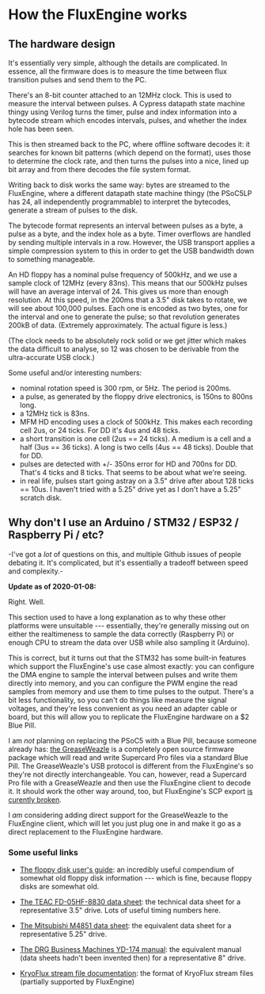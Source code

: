 How the FluxEngine works
========================

## The hardware design

It's essentially very simple, although the details are complicated. In
essence, all the firmware does is to measure the time between flux transition
pulses and send them to the PC.

There's an 8-bit counter attached to an 12MHz clock. This is used to measure
the interval between pulses. A Cypress datapath state machine thingy using
Verilog turns the timer, pulse and index information into a bytecode stream
which encodes intervals, pulses, and whether the index hole has been seen.

This is then streamed back to the PC, where offline software decodes it: it
searches for known bit patterns (which depend on the format), uses those to
determine the clock rate, and then turns the pulses into a nice, lined up bit
array and from there decodes the file system format.

Writing back to disk works the same way: bytes are streamed to the
FluxEngine, where a different datapath state machine thingy (the PSoC5LP has
24, all independently programmable) to interpret the bytecodes, generate a
stream of pulses to the disk.

The bytecode format represents an interval between pulses as a byte, a pulse
as a byte, and the index hole as a byte. Timer overflows are handled by
sending multiple intervals in a row. However, the USB transport applies a
simple compression system to this in order to get the USB bandwidth down to
something manageable.

An HD floppy has a nominal pulse frequency of 500kHz, and we use a sample
clock of 12MHz (every 83ns). This means that our 500kHz pulses will have an
average interval of 24. This gives us more than enough resolution. At this
speed, in the 200ms that a 3.5" disk takes to rotate, we will see about
100,000 pulses. Each one is encoded as two bytes, one for the interval and
one to generate the pulse; so that revolution generates 200kB of data.
(Extremely approximately. The actual figure is less.)

(The clock needs to be absolutely rock solid or we get jitter which makes the
data difficult to analyse, so 12 was chosen to be derivable from the
ultra-accurate USB clock.)

Some useful and/or interesting numbers:

  - nominal rotation speed is 300 rpm, or 5Hz. The period is 200ms.
  - a pulse, as generated by the floppy drive electronics, is 150ns to 800ns
    long.
  - a 12MHz tick is 83ns.
  - MFM HD encoding uses a clock of 500kHz. This makes each recording cell 2us,
    or 24 ticks. For DD it's 4us and 48 ticks.
  - a short transition is one cell (2us == 24 ticks). A medium is a cell and
    a half (3us == 36 ticks). A long is two cells (4us == 48 ticks). Double
    that for DD.
  - pulses are detected with +/- 350ns error for HD and 700ns for DD. That's
    4 ticks and 8 ticks. That seems to be about what we're seeing.
  - in real life, pulses start going astray on a 3.5" drive after about 128
    ticks == 10us. I haven't tried with a 5.25" drive yet as I don't have a
    5.25" scratch disk.

## Why don't I use an Arduino / STM32 / ESP32 / Raspberry Pi / etc?

-I've got a _lot_ of questions on this, and multiple Github issues of people
debating it. It's complicated, but it's essentially a tradeoff between speed
and complexity.-

**Update as of 2020-01-08:**

Right. Well.

This section used to have a long explanation as to why these other platforms
were unsuitable --- essentially, they're generally missing out on either the
realtimeness to sample the data correctly (Raspberry Pi) or enough CPU to
stream the data over USB while also sampling it (Arduino).

This is correct, but it turns out that the STM32 has some built-in features
which support the FluxEngine's use case almost exactly: you can configure the
DMA engine to sample the interval between pulses and write them directly into
memory, and you can configure the PWM engine the read samples from memory and
use them to time pulses to the output. There's a bit less functionality, so you
can't do things like measure the signal voltages, and they're less convenient
as you need an adapter cable or board, but this will allow you to replicate the
FluxEngine hardware on a $2 Blue Pill.

I am _not_ planning on replacing the PSoC5 with a Blue Pill, because someone
already has: [the GreaseWeazle](https://github.com/keirf/Greaseweazle/wiki) is
a completely open source firmware package which will read and write Supercard
Pro files via a standard Blue Pill. The GreaseWeazle's USB protocol is
different from the FluxEngine's so they're not directly interchangeable. You
can, however, read a Supercard Pro file with a GreaseWeazle and then use the
FluxEngine client to decode it. It should work the other way around, too, but
FluxEngine's SCP export [is curently
broken](https://github.com/davidgiven/fluxengine/issues/134).

I _am_ considering adding direct support for the GreaseWeazle to the FluxEngine
client, which will let you just plug one in and make it go as a direct
replacement to the FluxEngine hardware.


### Some useful links

  - [The floppy disk user's
    guide](http://www.hermannseib.com/documents/floppy.pdf): an incredibly
    useful compendium of somewhat old floppy disk information --- which is
    fine, because floppy disks are somewhat old.

  - [The TEAC FD-05HF-8830 data
    sheet](https://hxc2001.com/download/datasheet/floppy/thirdparty/Teac/TEAC%20FD-05HF-8830.pdf):
    the technical data sheet for a representative 3.5" drive. Lots of useful
    timing numbers here.

  - [The Mitsubishi M4851 data
    sheet](http://www.bitsavers.org/pdf/mitsubishi/floppy/M4851/TJ2-G30211A_M4851_DSHH_48TPI_OEM_Manual_Nov83.pdf):
    the equivalent data sheet for a representative 5.25" drive.

  - [The DRG Business Machines YD-174 manual](https://electrickery.hosting.philpem.me.uk/comp/divcomp/doc/YE_Data_YD-174_8inchFloppyDriveTechnicalManual.pdf):
	the equivalent manual (data sheets hadn't been invented then) for a
	representative 8" drive.

  - [KryoFlux stream file
    documentation](https://www.kryoflux.com/download/kryoflux_stream_protocol_rev1.1.pdf):
    the format of KryoFlux stream files (partially supported by FluxEngine)

  
